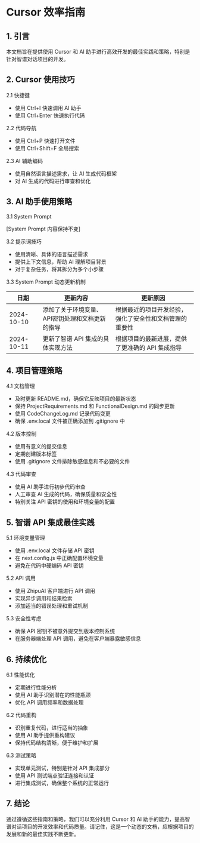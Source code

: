 # Cursor 效率指南

## 1. 引言

本文档旨在提供使用 Cursor 和 AI 助手进行高效开发的最佳实践和策略，特别是针对智谱对话项目的开发。

## 2. Cursor 使用技巧

2.1 快捷键
- 使用 Ctrl+I 快速调用 AI 助手
- 使用 Ctrl+Enter 快速执行代码

2.2 代码导航
- 使用 Ctrl+P 快速打开文件
- 使用 Ctrl+Shift+F 全局搜索

2.3 AI 辅助编码
- 使用自然语言描述需求，让 AI 生成代码框架
- 对 AI 生成的代码进行审查和优化

## 3. AI 助手使用策略

3.1 System Prompt

[System Prompt 内容保持不变]

3.2 提示词技巧
- 使用清晰、具体的语言描述需求
- 提供上下文信息，帮助 AI 理解项目背景
- 对于复杂任务，将其拆分为多个小步骤

3.3 System Prompt 动态更新机制

| 日期 | 更新内容 | 更新原因 |
|------|----------|----------|
| 2024-10-10 | 添加了关于环境变量、API密钥处理和文档更新的指导 | 根据最近的项目开发经验，强化了安全性和文档管理的重要性 |
| 2024-10-11 | 更新了智谱 API 集成的具体实现方法 | 根据项目的最新进展，提供了更准确的 API 集成指导 |

## 4. 项目管理策略

4.1 文档管理
- 及时更新 README.md，确保它反映项目的最新状态
- 保持 ProjectRequirements.md 和 FunctionalDesign.md 的同步更新
- 使用 CodeChangeLog.md 记录代码变更
- 确保 .env.local 文件被正确添加到 .gitignore 中

4.2 版本控制
- 使用有意义的提交信息
- 定期创建版本标签
- 使用 .gitignore 文件排除敏感信息和不必要的文件

4.3 代码审查
- 使用 AI 助手进行初步代码审查
- 人工审查 AI 生成的代码，确保质量和安全性
- 特别关注 API 密钥的使用和环境变量的配置

## 5. 智谱 API 集成最佳实践

5.1 环境变量管理
- 使用 .env.local 文件存储 API 密钥
- 在 next.config.js 中正确配置环境变量
- 避免在代码中硬编码 API 密钥

5.2 API 调用
- 使用 ZhipuAI 客户端进行 API 调用
- 实现异步调用和结果检索
- 添加适当的错误处理和重试机制

5.3 安全性考虑
- 确保 API 密钥不被意外提交到版本控制系统
- 在服务器端处理 API 调用，避免在客户端暴露敏感信息

## 6. 持续优化

6.1 性能优化
- 定期进行性能分析
- 使用 AI 助手识别潜在的性能瓶颈
- 优化 API 调用频率和数据处理

6.2 代码重构
- 识别重复代码，进行适当的抽象
- 使用 AI 助手提供重构建议
- 保持代码结构清晰，便于维护和扩展

6.3 测试策略
- 实现单元测试，特别是针对 API 集成部分
- 使用 API 测试端点验证连接和认证
- 进行集成测试，确保整个系统的正常运行

## 7. 结论

通过遵循这些指南和策略，我们可以充分利用 Cursor 和 AI 助手的能力，提高智谱对话项目的开发效率和代码质量。请记住，这是一个动态的文档，应根据项目的发展和新的最佳实践不断更新。